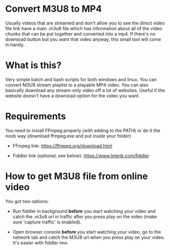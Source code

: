 # Convert M3U8 to MP4
Usually videos that are streamed and don't allow you to see the direct video file link have a main .m3u8 file which has information about all of the video chunks that can be put together and converted into a mp4. If there's no download button but you want that video anyway, this small tool will come in handy.

# What is this?
Very simple batch and bash scripts for both windows and linux. You can convert M3U8 stream playlist to a playable MP4 video. You can also basically download any stream-only video off a lot of websites. Useful if the website doesn't have a download option for the video you want.

# Requirements
You need to install FFmpeg properly (with adding to the PATH) or do it the noob way (download ffmpeg.exe and put inside your folder)

- FFmpeg link: https://ffmpeg.org/download.html

- Fiddler link (optional, see below): https://www.telerik.com/fiddler

# How to get M3U8 file from online video
You got two options:

- Run fiddler in background **before** you start watching your video and catch the .m3u8 url in traffic after you press play on the video (make sure 'capture traffic' is enabled).

- Open browser console **before** you start watching your video, go to the network tab and catch the M3U8 url when you press play on your video. It's easier with fiddler imo.
